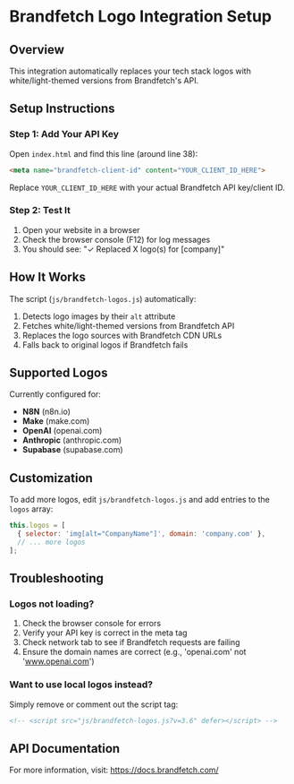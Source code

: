 # Brandfetch Logo Integration Setup

## Overview
This integration automatically replaces your tech stack logos with white/light-themed versions from Brandfetch's API.

## Setup Instructions

### Step 1: Add Your API Key
Open `index.html` and find this line (around line 38):

```html
<meta name="brandfetch-client-id" content="YOUR_CLIENT_ID_HERE">
```

Replace `YOUR_CLIENT_ID_HERE` with your actual Brandfetch API key/client ID.

### Step 2: Test It
1. Open your website in a browser
2. Check the browser console (F12) for log messages
3. You should see: "✓ Replaced X logo(s) for [company]"

## How It Works

The script (`js/brandfetch-logos.js`) automatically:
1. Detects logo images by their `alt` attribute
2. Fetches white/light-themed versions from Brandfetch API
3. Replaces the logo sources with Brandfetch CDN URLs
4. Falls back to original logos if Brandfetch fails

## Supported Logos

Currently configured for:
- **N8N** (n8n.io)
- **Make** (make.com)
- **OpenAI** (openai.com)
- **Anthropic** (anthropic.com)
- **Supabase** (supabase.com)

## Customization

To add more logos, edit `js/brandfetch-logos.js` and add entries to the `logos` array:

```javascript
this.logos = [
  { selector: 'img[alt="CompanyName"]', domain: 'company.com' },
  // ... more logos
];
```

## Troubleshooting

### Logos not loading?
1. Check the browser console for errors
2. Verify your API key is correct in the meta tag
3. Check network tab to see if Brandfetch requests are failing
4. Ensure the domain names are correct (e.g., 'openai.com' not 'www.openai.com')

### Want to use local logos instead?
Simply remove or comment out the script tag:
```html
<!-- <script src="js/brandfetch-logos.js?v=3.6" defer></script> -->
```

## API Documentation
For more information, visit: https://docs.brandfetch.com/
